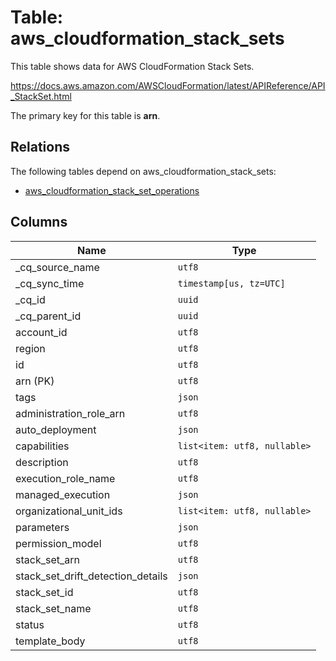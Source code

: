# Table: aws_cloudformation_stack_sets

This table shows data for AWS CloudFormation Stack Sets.

https://docs.aws.amazon.com/AWSCloudFormation/latest/APIReference/API_StackSet.html

The primary key for this table is **arn**.

## Relations

The following tables depend on aws_cloudformation_stack_sets:
  - [aws_cloudformation_stack_set_operations](aws_cloudformation_stack_set_operations)

## Columns

| Name          | Type          |
| ------------- | ------------- |
|_cq_source_name|`utf8`|
|_cq_sync_time|`timestamp[us, tz=UTC]`|
|_cq_id|`uuid`|
|_cq_parent_id|`uuid`|
|account_id|`utf8`|
|region|`utf8`|
|id|`utf8`|
|arn (PK)|`utf8`|
|tags|`json`|
|administration_role_arn|`utf8`|
|auto_deployment|`json`|
|capabilities|`list<item: utf8, nullable>`|
|description|`utf8`|
|execution_role_name|`utf8`|
|managed_execution|`json`|
|organizational_unit_ids|`list<item: utf8, nullable>`|
|parameters|`json`|
|permission_model|`utf8`|
|stack_set_arn|`utf8`|
|stack_set_drift_detection_details|`json`|
|stack_set_id|`utf8`|
|stack_set_name|`utf8`|
|status|`utf8`|
|template_body|`utf8`|